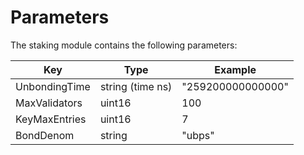 # Parameters

The staking module contains the following parameters:

| Key           | Type             | Example           |
|---------------|------------------|-------------------|
| UnbondingTime | string (time ns) | "259200000000000" |
| MaxValidators | uint16           | 100               |
| KeyMaxEntries | uint16           | 7                 |
| BondDenom     | string           | "ubps"           |
